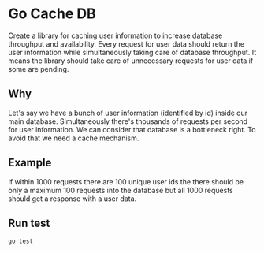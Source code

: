 # Go Cache DB

Create a library for caching user information to increase database throughput and availability.
Every request for user data should return the user information while simultaneously taking care of database throughput.
It means the library should take care of unnecessary requests for user data if some are pending.

## Why

Let's say we have a bunch of user information (identified by id) inside our main database.
Simultaneously there's thousands of requests per second for user information.
We can consider that database is a bottleneck right. To avoid that we need a cache mechanism.

## Example

If within 1000 requests there are 100 unique user ids the there should be only a maximum 100 requests into the database but all 1000 requests should get a response with a user data.

## Run test

```bash
go test
```
